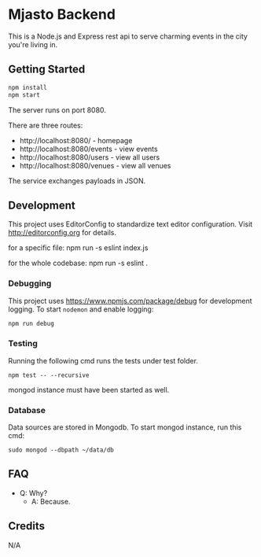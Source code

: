 # Mjasto Backend

This is a Node.js and Express rest api to serve charming events in the city you're living in.

## Getting Started

```bash
npm install
npm start
```

The server runs on port 8080.

There are three routes:

- http://localhost:8080/ - homepage
- http://localhost:8080/events - view events
- http://localhost:8080/users - view all users
- http://localhost:8080/venues - view all venues

The service exchanges payloads in JSON.

## Development

This project uses EditorConfig to standardize text editor configuration.
Visit http://editorconfig.org for details.

for a specific file: npm run -s eslint index.js

for the whole codebase: npm run -s eslint .

### Debugging

This project uses https://www.npmjs.com/package/debug for development logging. To start `nodemon` and enable logging:

```bash
npm run debug
```

### Testing

Running the following cmd runs the tests under test folder.

```
npm test -- --recursive
```

mongod instance must have been started as well.

### Database

Data sources are stored in Mongodb. To start mongod instance, run this cmd:

```
sudo mongod --dbpath ~/data/db
```

## FAQ

- Q: Why?
  - A: Because.

## Credits

N/A
